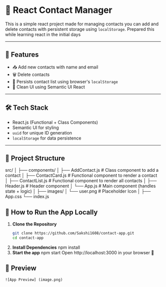 # 📇 React Contact Manager

This is a simple react project made for managing contacts you can add and delete contacts with persistent storage using `localStorage`.
Prepared this while learning react in the initial days

---

## 🚀 Features

- 📥 Add new contacts with name and email
- 🗑️ Delete contacts
- 💾 Persists contact list using browser's `localStorage`
- 🎨 Clean UI using Semantic UI React

---

## 🛠️ Tech Stack

- React.js (Functional + Class Components)
- Semantic UI for styling
- `uuid` for unique ID generation
- `localStorage` for data persistence

---

## 📂 Project Structure

src/
│
├── components/
│ ├── AddContact.js # Class component to add a contact
│ ├── ContactCard.js # Functional component to render a contact
│ ├── ContactList.js # Functional component to render all contacts
│ ├── Header.js # Header component
│ └── App.js # Main component (handles state + logic)
│
├── images/
│ └── user.png # Placeholder Icon
│
├── App.css
└── index.js

## 🧪 How to Run the App Locally

1. **Clone the Repository**
   ```bash
   git clone https://github.com/Sakshi1608/contact-app.git
   cd contact-app

2. **Install Dependencies**
    npm install
3. **Start the app**
    npm start
    Open http://localhost:3000 in your browser 🎉

## 📸 Preview

    ![App Preview] (image.png)


